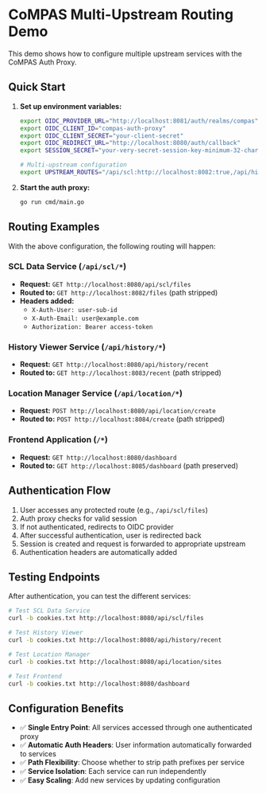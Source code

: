 # CoMPAS Multi-Upstream Routing Demo

This demo shows how to configure multiple upstream services with the CoMPAS Auth Proxy.

## Quick Start

1. **Set up environment variables:**
   ```bash
   export OIDC_PROVIDER_URL="http://localhost:8081/auth/realms/compas"
   export OIDC_CLIENT_ID="compas-auth-proxy"
   export OIDC_CLIENT_SECRET="your-client-secret"
   export OIDC_REDIRECT_URL="http://localhost:8080/auth/callback"
   export SESSION_SECRET="your-very-secret-session-key-minimum-32-chars"
   
   # Multi-upstream configuration
   export UPSTREAM_ROUTES="/api/scl:http://localhost:8082:true,/api/history:http://localhost:8083:true,/api/location:http://localhost:8084:true,/:http://localhost:8085:false"
   ```

2. **Start the auth proxy:**
   ```bash
   go run cmd/main.go
   ```

## Routing Examples

With the above configuration, the following routing will happen:

### SCL Data Service (`/api/scl/*`)
- **Request:** `GET http://localhost:8080/api/scl/files`
- **Routed to:** `GET http://localhost:8082/files` (path stripped)
- **Headers added:**
  - `X-Auth-User: user-sub-id`
  - `X-Auth-Email: user@example.com`
  - `Authorization: Bearer access-token`

### History Viewer Service (`/api/history/*`)
- **Request:** `GET http://localhost:8080/api/history/recent`
- **Routed to:** `GET http://localhost:8083/recent` (path stripped)

### Location Manager Service (`/api/location/*`)
- **Request:** `POST http://localhost:8080/api/location/create`
- **Routed to:** `POST http://localhost:8084/create` (path stripped)

### Frontend Application (`/*`)
- **Request:** `GET http://localhost:8080/dashboard`
- **Routed to:** `GET http://localhost:8085/dashboard` (path preserved)

## Authentication Flow

1. User accesses any protected route (e.g., `/api/scl/files`)
2. Auth proxy checks for valid session
3. If not authenticated, redirects to OIDC provider
4. After successful authentication, user is redirected back
5. Session is created and request is forwarded to appropriate upstream
6. Authentication headers are automatically added

## Testing Endpoints

After authentication, you can test the different services:

```bash
# Test SCL Data Service
curl -b cookies.txt http://localhost:8080/api/scl/files

# Test History Viewer
curl -b cookies.txt http://localhost:8080/api/history/recent

# Test Location Manager  
curl -b cookies.txt http://localhost:8080/api/location/sites

# Test Frontend
curl -b cookies.txt http://localhost:8080/dashboard
```

## Configuration Benefits

- ✅ **Single Entry Point**: All services accessed through one authenticated proxy
- ✅ **Automatic Auth Headers**: User information automatically forwarded to services
- ✅ **Path Flexibility**: Choose whether to strip path prefixes per service
- ✅ **Service Isolation**: Each service can run independently
- ✅ **Easy Scaling**: Add new services by updating configuration
